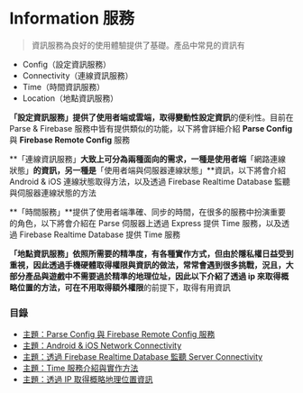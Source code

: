 # Information 服務

> 資訊服務為良好的使用體驗提供了基礎。產品中常見的資訊有
* Config（設定資訊服務）
* Connectivity（連線資訊服務）
* Time（時間資訊服務）
* Location（地點資訊服務）

**「設定資訊服務」**提供了使用者端或雲端，取得**變動性設定資訊**的便利性。目前在 Parse & Firebase 服務中皆有提供類似的功能，以下將會詳細介紹 **Parse Config** 與 **Firebase Remote Config** 服務

**「連線資訊服務」**大致上可分為兩種面向的需求，一種是使用者端**「網路連線狀態」**的資訊，另一種是**「使用者端與伺服器連線狀態」**資訊，以下將會介紹 Android & iOS 連線狀態取得方法，以及透過 Firebase Realtime Database 監聽與伺服器連線狀態的方法

**「時間服務」**提供了使用者端準確、同步的時間，在很多的服務中扮演重要的角色，以下將會介紹在 Parse 伺服器上透過 Express 提供 Time 服務，以及透過 Firebase Realtime Database 提供 Time 服務

**「地點資訊服務」**依照所需要的精準度，有各種實作方式，但由於隱私權日益受到重視，因此透過手機硬體取得權限與資訊的做法，常常會遇到很多挑戰，況且，大部分產品與遊戲中不需要過於精準的地理位址，因此以下介紹了透過 ip 來取得概略位置的方法，可在**不用取得額外權限**的前提下，取得有用資訊

### 目錄

* [主題：Parse Config 與 Firebase Remote Config 服務](service-information/parse-config-and-firebase-remote-config.md) 
* [主題：Android & iOS Network Connectivity](service-information/android-and-ios-network-connectivity.md)
* [主題：透過 Firebase Realtime Database 監聽 Server Connectivity](service-information/firebase-realtime-database-server-connectivity.md)
* [主題：Time 服務介紹與實作方法](service-information/express-time-service.md)
* [主題：透過 IP 取得概略地理位置資訊](service-information/ip-to-location.md)